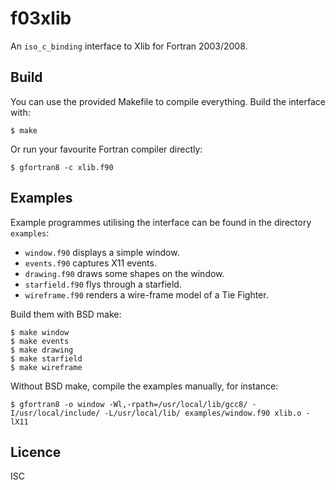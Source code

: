 # f03xlib
An `iso_c_binding` interface to Xlib for Fortran 2003/2008.

## Build
You can use the provided Makefile to compile everything. Build the interface with:
```
$ make
```
Or run your favourite Fortran compiler directly:
```
$ gfortran8 -c xlib.f90
```

## Examples
Example programmes utilising the interface can be found in the directory `examples`:

* `window.f90` displays a simple window.
* `events.f90` captures X11 events.
* `drawing.f90` draws some shapes on the window.
* `starfield.f90` flys through a starfield.
* `wireframe.f90` renders a wire-frame model of a Tie Fighter.

Build them with BSD make:
```
$ make window
$ make events
$ make drawing
$ make starfield
$ make wireframe
```

Without BSD make, compile the examples manually, for instance:
```
$ gfortran8 -o window -Wl,-rpath=/usr/local/lib/gcc8/ -I/usr/local/include/ -L/usr/local/lib/ examples/window.f90 xlib.o -lX11
```

## Licence
ISC
